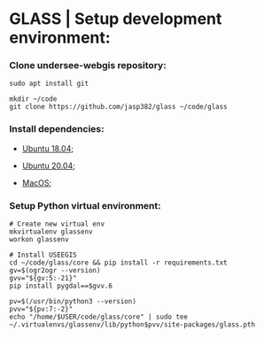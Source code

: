 GLASS | Setup development environment:
================

### Clone undersee-webgis repository:

```
sudo apt install git

mkdir ~/code
git clone https://github.com/jasp382/glass ~/code/glass
```

### Install dependencies:

* [Ubuntu 18.04](dependencies/ub18.md);

* [Ubuntu 20.04](dependencies/ub20.md);

* [MacOS](dependencies/macos.md);


### Setup Python virtual environment:

```
# Create new virtual env
mkvirtualenv glassenv
workon glassenv

# Install USEEGIS
cd ~/code/glass/core && pip install -r requirements.txt
gv=$(ogr2ogr --version)
gvv="${gv:5:-21}"
pip install pygdal==$gvv.6

pv=$(/usr/bin/python3 --version)
pvv="${pv:7:-2}"
echo "/home/$USER/code/glass/core" | sudo tee ~/.virtualenvs/glassenv/lib/python$pvv/site-packages/glass.pth
```